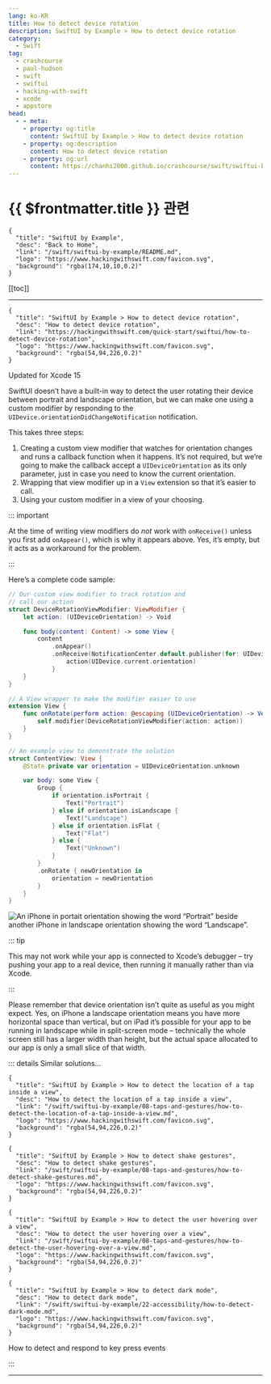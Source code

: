 ```yaml
---
lang: ko-KR
title: How to detect device rotation
description: SwiftUI by Example > How to detect device rotation
category:
  - Swift
tag: 
  - crashcourse
  - paul-hudson
  - swift
  - swiftui
  - hacking-with-swift
  - xcode
  - appstore
head:
  - - meta:
    - property: og:title
      content: SwiftUI by Example > How to detect device rotation
    - property: og:description
      content: How to detect device rotation
    - property: og:url
      content: https://chanhi2000.github.io/crashcourse/swift/swiftui-by-example/07-responding-to-events/how-to-detect-device-rotation.html
---
```


# {{ $frontmatter.title }} 관련

```component VPCard
{
  "title": "SwiftUI by Example",
  "desc": "Back to Home",
  "link": "/swift/swiftui-by-example/README.md",
  "logo": "https://www.hackingwithswift.com/favicon.svg",
  "background": "rgba(174,10,10,0.2)"
}
```

[[toc]]

---

```component VPCard
{
  "title": "SwiftUI by Example > How to detect device rotation",
  "desc": "How to detect device rotation",
  "link": "https://hackingwithswift.com/quick-start/swiftui/how-to-detect-device-rotation",
  "logo": "https://www.hackingwithswift.com/favicon.svg",
  "background": "rgba(54,94,226,0.2)"
}
```

Updated for Xcode 15

SwiftUI doesn’t have a built-in way to detect the user rotating their device between portrait and landscape orientation, but we can make one using a custom modifier by responding to the `UIDevice.orientationDidChangeNotification` notification.

This takes three steps:

1. Creating a custom view modifier that watches for orientation changes and runs a callback function when it happens. It’s not required, but we’re going to make the callback accept a `UIDeviceOrientation` as its only parameter, just in case you need to know the current orientation.
2. Wrapping that view modifier up in a `View` extension so that it’s easier to call.
3. Using your custom modifier in a view of your choosing.

::: important

At the time of writing view modifiers do *not* work with `onReceive()` unless you first add `onAppear()`, which is why it appears above. Yes, it’s empty, but it acts as a workaround for the problem.

:::

Here’s a complete code sample:

```swift
// Our custom view modifier to track rotation and
// call our action
struct DeviceRotationViewModifier: ViewModifier {
    let action: (UIDeviceOrientation) -> Void

    func body(content: Content) -> some View {
        content
            .onAppear()
            .onReceive(NotificationCenter.default.publisher(for: UIDevice.orientationDidChangeNotification)) { _ in
                action(UIDevice.current.orientation)
            }
    }
}

// A View wrapper to make the modifier easier to use
extension View {
    func onRotate(perform action: @escaping (UIDeviceOrientation) -> Void) -> some View {
        self.modifier(DeviceRotationViewModifier(action: action))
    }
}

// An example view to demonstrate the solution
struct ContentView: View {
    @State private var orientation = UIDeviceOrientation.unknown

    var body: some View {
        Group {
            if orientation.isPortrait {
                Text("Portrait")
            } else if orientation.isLandscape {
                Text("Landscape")
            } else if orientation.isFlat {
                Text("Flat")
            } else {
                Text("Unknown")
            }
        }
        .onRotate { newOrientation in
            orientation = newOrientation
        }
    }
}
```

![An iPhone in portait orientation showing the word “Portrait” beside another iPhone in landscape orientation showing the word “Landscape”.](https://www.hackingwithswift.com/img/books/quick-start/swiftui/how-to-detect-device-rotation-1~dark.png)

::: tip

This may not work while your app is connected to Xcode’s debugger – try pushing your app to a real device, then running it manually rather than via Xcode.

:::

Please remember that device orientation isn’t quite as useful as you might expect. Yes, on iPhone a landscape orientation means you have more horizontal space than vertical, but on iPad it’s possible for your app to be running in landscape while in split-screen mode – technically the whole screen still has a larger width than height, but the actual space allocated to our app is only a small slice of that width.

::: details Similar solutions…

```component VPCard
{
  "title": "SwiftUI by Example > How to detect the location of a tap inside a view",
  "desc": "How to detect the location of a tap inside a view",
  "link": "/swift/swiftui-by-example/08-taps-and-gestures/how-to-detect-the-location-of-a-tap-inside-a-view.md",
  "logo": "https://www.hackingwithswift.com/favicon.svg",
  "background": "rgba(54,94,226,0.2)"
}
```

```component VPCard
{
  "title": "SwiftUI by Example > How to detect shake gestures",
  "desc": "How to detect shake gestures",
  "link": "/swift/swiftui-by-example/08-taps-and-gestures/how-to-detect-shake-gestures.md",
  "logo": "https://www.hackingwithswift.com/favicon.svg",
  "background": "rgba(54,94,226,0.2)"
}
```

```component VPCard
{
  "title": "SwiftUI by Example > How to detect the user hovering over a view",
  "desc": "How to detect the user hovering over a view",
  "link": "/swift/swiftui-by-example/08-taps-and-gestures/how-to-detect-the-user-hovering-over-a-view.md",
  "logo": "https://www.hackingwithswift.com/favicon.svg",
  "background": "rgba(54,94,226,0.2)"
}
```

```component VPCard
{ 
  "title": "SwiftUI by Example > How to detect dark mode",
  "desc": "How to detect dark mode",
  "link": "/swift/swiftui-by-example/22-accessibility/how-to-detect-dark-mode.md",
  "logo": "https://www.hackingwithswift.com/favicon.svg",
  "background": "rgba(54,94,226,0.2)"
}
```

How to detect and respond to key press events <!-- TODO: add link -->

:::

---

<TagLinks />